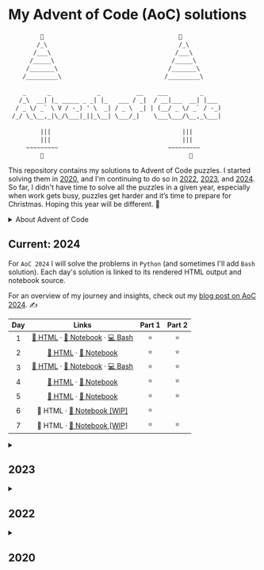 # My Advent of Code (AoC) solutions

```
         🎄                                      🎄
        /_\                                     /_\
       /___\                                   /___\
      /_____\                                 /_____\
     /_______\                               /_______\
    /_________\                             /_________\

    _      _             _          __    ___         _      
   /_\  __| |_ _____ _ _| |_   ___ / _|  / __|___  __| |___  
  / _ \/ _` \ V / -_) ' \  _| / _ \  _| | (__/ _ \/ _` / -_) 
 /_/ \_\__,_|\_/\___|_||_\__| \___/_|    \___\___/\__,_\___| 

         |||                                     |||
         |||                                     |||
     ~~~~~~~~~                               ~~~~~~~~~
         🎁                                         🎁

```

This repository contains my solutions to Advent of Code puzzles. I started solving them in [2020](#2020), and I'm continuing to do so in [2022](#2022), [2023](#2023), and [2024](#current-2024). So far, I didn't have time to solve all the puzzles in a given year, especially when work gets busy, puzzles get harder and it’s time to prepare for Christmas. Hoping this year will be different. 🤞

<details>
<summary> About Advent of Code </summary>

## About AoC

From the [subreddit Wiki](https://www.reddit.com/r/adventofcode/wiki/index):

> Advent of Code is a series of small programming puzzles for a variety of skill levels. They are self-contained and are just as appropriate for an expert who wants to stay sharp as they are for a beginner who is just learning to code. Each puzzle calls upon different skills and has two parts that build on a theme.

You can access the problems here: [adventofcode.com](https://adventofcode.com/). It will show you the most recent problems. If you want to access other year just type [adventofcode.com/2019](https://adventofcode.com/2019) for the year 2019.
</details>

## Current: 2024

For `AoC 2024` I will solve the problems in `Python` (and sometimes I'll add `Bash` solution). Each day's solution is linked to its rendered HTML output and notebook source.

For an overview of my journey and insights, check out my [blog post on AoC 2024](https://kasia.codes/posts/aoc24/). ✍️

| Day | Links                                                                                     |Part 1|Part 2|
|:--:|:------------------------------------------------------------------------------------------:|:----:|:----:|
|1 | [📄 HTML](http://kasia.codes/resources/aoc/2024/day_01) · [📓 Notebook](2024/day_01/notebook.ipynb) · [💻 Bash](2024/day_01/solution.sh)  |  ⭐  |  ⭐  |
|2 | [📄 HTML](http://kasia.codes/resources/aoc/2024/day_02) · [📓 Notebook](2024/day_02/notebook.ipynb)   |  ⭐  |  ⭐  |
|3 | [📄 HTML](http://kasia.codes/resources/aoc/2024/day_03) · [📓 Notebook](2024/day_03/notebook.ipynb) · [💻 Bash](2024/day_01/solution.sh)  |  ⭐  |  ⭐  |
|4 | [📄 HTML](http://kasia.codes/resources/aoc/2024/day_04) · [📓 Notebook](2024/day_04/notebook.ipynb)   |  ⭐  |  ⭐  |
|5 | [📄 HTML](http://kasia.codes/resources/aoc/2024/day_05) · [📓 Notebook](2024/day_05/notebook.ipynb)   |  ⭐  |  ⭐  |
|6 | 📄 HTML · [📓 Notebook [WIP]](2024/day_06/notebook.ipynb)   |  ⭐  |     |
|7 | 📄 HTML · [📓 Notebook [WIP]](2024/day_07/notebook.ipynb)   |  ⭐  |  ⭐  |

<details>
<summary> <h2 id="2023"> 2023 </h2> </summary>

For `AoC 2023` I am solving them in Python, in Jupyter notebooks (run in VS Code). I don't keep the inputs, as per the request of the creator of Advent of Code. I have GitHub Copilot running in VS Code, but only use it for autocompletion, the ideas for solutions and their implementation is mine. I also use GitHub Copilot for doc strings and minor improvements after I solve the tasks.

| Day | Part 1 | Part 2 |  | Day | Part 1 | Part 2 |  
| :-: | :----: | :----: | :-: | :-: | :----: | :----: |  
| [1](2023/Day01.ipynb) | ⭐ | ⭐ | | [8](2023/Day08.ipynb) | ⭐ | ⭐ |
| [2](2023/Day02.ipynb) | ⭐ | ⭐ | | [9](2023/Day09.ipynb) | ⭐ | ⭐ |
| [3](2023/Day03.ipynb) | ⭐ | ⭐ | | 10 | | |  
| [4](2023/Day04.ipynb) | ⭐ | ⭐ | | 11 | | |  
| [5](2023/Day05.ipynb) | ⭐ |    | | 12 | | |  
| [6](2023/Day06.ipynb) | ⭐ | ⭐ | | 13 | | |  
| [7](2023/Day07.ipynb) | ⭐ | ⭐ | | 14 | | |  

</details>

<details>
<summary> <h2 id="2022"> 2022 </h2> </summary>

For `AoC 2022` I decided to solve the problems by writing up my solutions in Quarto Publication (so far using `Python`). You can look up the answers in the online version of the notebook [here](https://kzkedzierska.quarto.pub/advent-of-code-2022/).

[![Quarto Publication with my solutions, taken on 7/12](quarto_2022.png)](https://kzkedzierska.quarto.pub/advent-of-code-2022/)

[![Quarto Publish](https://github.com/kzkedzierska/aoc/actions/workflows/publish.yml/badge.svg)](https://github.com/kzkedzierska/aoc/actions/workflows/publish.yml)

</details>

<details>
<summary> <h2 id="2020"> 2020 </h2> </summary>

In 2020, I solved `AOC 2020` challenges using `R` with solutions organised and split into subdirectories, you can check them out [here](/2020).

</details>
